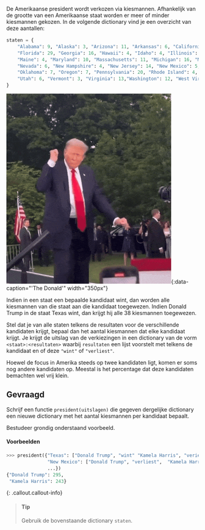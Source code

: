 De Amerikaanse president wordt verkozen via kiesmannen. Afhankelijk van de grootte van een Amerikaanse staat worden er meer of minder kiesmannen gekozen. In de volgende dictionary vind je een overzicht van deze aantallen:

```python
staten = {
    "Alabama": 9, "Alaska": 3, "Arizona": 11, "Arkansas": 6, "California": 55, "Colorado": 9, "Connecticut": 7, "Delaware": 3, "District of Columbia": 3,
    "Florida": 29, "Georgia": 16, "Hawaii": 4, "Idaho": 4, "Illinois": 20, "Indiana": 11, "Iowa": 6, "Kansas": 6, "Kentucky": 8, "Louisiana": 8, 
    "Maine": 4, "Maryland": 10, "Massachusetts": 11, "Michigan": 16, "Minnesota": 10, "Mississippi": 6, "Missouri": 10, "Montana": 3, "Nebraska": 5, 
    "Nevada": 6, "New Hampshire": 4, "New Jersey": 14, "New Mexico": 5, "New York": 29, "North Carolina": 15, "North Dakota": 3, "Ohio": 18, 
    "Oklahoma": 7, "Oregon": 7, "Pennsylvania": 20, "Rhode Island": 4, "South Carolina": 9, "South Dakota": 3, "Tennessee": 11, "Texas": 38, 
    "Utah": 6, "Vermont": 3, "Virginia": 13,"Washington": 12, "West Virginia": 5, "Wisconsin": 10, "Wyoming": 3
}
```

!["'The Donald'"](media/trump-dance.gif "'The Donald'"){:data-caption="'The Donald'" width="350px"}

Indien in een staat een bepaalde kandidaat wint, dan worden alle kiesmannen van die staat aan die kandidaat toegewezen. Indien Donald Trump in de staat Texas wint, dan krijgt hij alle 38 kiesmannen toegewezen.

Stel dat je van alle staten telkens de resultaten voor de verschillende kandidaten krijgt, bepaal dan het aantal kiesmannen dat elke kandidaat krijgt. Je krijgt de uitslag van de verkiezingen in een dictionary van de vorm `<staat>:<resultaten>` waarbij `resultaten` een lijst voorstelt met telkens de kandidaat en of deze `"wint"` of `"verliest"`.

Hoewel de focus in Amerika steeds op twee kandidaten ligt, komen er soms nog andere kandidaten op. Meestal is het percentage dat deze kandidaten bemachten wel vrij klein.

## Gevraagd
Schrijf een functie `president(uitslagen)` die gegeven dergelijke dictionary een nieuwe dictionary met het aantal kiesmannen per kandidaat bepaalt.

Bestudeer grondig onderstaand voorbeeld.

#### Voorbeelden

```python
>>> president({"Texas": ["Donald Trump", "wint" "Kamela Harris", "veriest", "Jill Stein", "verliest", "Chase Oliver", "verliest"],
               "New Mexico": ["Donald Trump", "verliest",  "Kamela Harris", "wint", "Jill Stein", "verliest", "Robbert Kennedy", "verliest"],
               ...})
{"Donald Trump": 295, 
 "Kamela Harris": 243}
```

{: .callout.callout-info}
>#### Tip
> Gebruik de bovenstaande dictionary `staten`.

